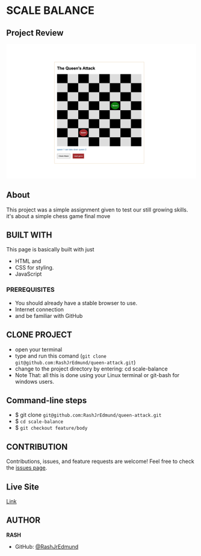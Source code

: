# SCALE BALANCE

## Project Review
![home page](assets/images/overview.png)

## About
This project was a simple assignment given to test our still growing skills. it's about a simple chess game final move

## BUILT WITH
This page is basically built with just
* HTML and
* CSS for styling.
* JavaScript

### PREREQUISITES
* You should already have a stable browser to use.
* Internet connection
* and be familiar with GitHub

## CLONE PROJECT
* open your terminal
* type and run this comand (`git clone git@github.com:RashJrEdmund/queen-attack.git`)
* change to the project directory by entering: cd scale-balance
* Note That: all this is done using your Linux terminal or git-bash for windows users.

## Command-line steps

- $ git clone `git@github.com:RashJrEdmund/queen-attack.git`
- $ `cd scale-balance`
- $ `git checkout feature/body`

## CONTRIBUTION
Contributions, issues, and feature requests are welcome!
Feel free to check the [issues page](`https://github.com/RashJrEdmund/queen-attack/issues8`).

## Live Site

[Link](https://rashjredmund.github.io/queen-attack/)

## AUTHOR
**RASH**
- GitHub: [@RashJrEdmund](https://github.com/RashJrEdmund)